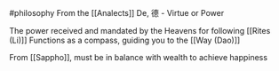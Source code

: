 #philosophy 
From the [[Analects]]
De, 德 - Virtue or Power

The power received and mandated by the Heavens for following [[Rites (Li)]]
Functions as a compass, guiding you to the [[Way (Dao)]]

From [[Sappho]], must be in balance with wealth to achieve happiness
